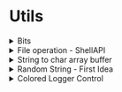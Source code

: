 # Utils

<details>
<summary> Bits </summary>

```pascal
procedure PrintBits(AVal: Cardinal);
var i: Integer;
begin
  for i := 31 downto 0 do
    begin
      Write((AVal shr i) and $01);

      if i mod 4 = 0 then
        Write(' ');
    end;

  Writeln('');
end;
```
</details>


<details>
<summary> File operation - ShellAPI </summary>

```delphi
function DeleteFile(AFileName: String): Boolean;
var FOS : TSHFileOpStruct;
begin
  FillChar(FOS, SizeOf(FOS), 0);

  FOS.wFunc   := FO_DELETE;
  FOS.pFrom   := PChar(AFileName + #0);
  FOS.fFlags  := FOF_NOCONFIRMATION or FOF_SILENT;

  Result := ShFileOperation(FOS) = 0;
end;

function RenameFile(AOldFileName, ANewFileName: String): Boolean;
var FOS : TSHFileOpStruct;
begin

  FillChar(FOS, SizeOf(FOS), 0);

  FOS.wFunc   := FO_RENAME;
  FOS.pFrom   := PChar(AOldFileName + #0);
  FOS.pTo     := PChar(ANewFileName + #0);
  FOS.fFlags  := FOF_SILENT or FOF_SIMPLEPROGRESS or FOF_NOCONFIRMATION;

  Result := ShFileOperation(FOS) = 0;
end;
```
</details>

<details>
<summary> String to char array buffer </summary>

``` delphi
procedure StrToCharBuffer(AStr: String; var ABuffer: Array of Char);
var BLen: Integer;
    SLen: Integer;
begin

  BLen := Length(ABuffer);
  SLen := Length(AStr);

  AStr := AStr + #0;

  if SLen >= BLen then
    begin
      SLen := BLen;
      AStr[SLen] := #0;
    end;

  ZeroMemory(@ABuffer[0], BLen * SizeOf(Char));
  CopyMemory(@ABuffer[0], @AStr[1], SLen * SizeOf(Char));
end;
```
</details>

<details>
<summary> Random String - First Idea </summary>

``` delphi
function RandomStr(ALow, AHigh, ADigs: Integer; AOther: String = ''): String;
const
  L = 'abcdefghijklmnopqrstuvwxyz';
  H = 'ABCDEFGHIJKLMNOPQRSTUVWXYZ';
  D = '0123456789';
var
  i: Integer;
  R: Integer;

  C: Char;
  a, b: Integer;
begin
  Result := '';

  for i := 1 to ALow do
    begin
      R := Random(Length(L)) + 1;
      Result := Result + L[R]
    end;

  for i := 1 to AHigh do
    begin
      R := Random(Length(H)) + 1;
      Result := Result + H[R]
    end;

  for i := 1 to ADigs do
    begin
      R := Random(Length(D)) + 1;
      Result := Result + D[R]
    end;

  for i := 1 to Length(Result) do
    begin
      a := Random(Length(Result)) + 1;
      b := Random(Length(Result)) + 1;

      C := Result[a];
      Result[a] := Result[b];
      Result[b] := C;
    end;
end;
```
</details>

<details>
<summary> Colored Logger Control </summary>


Bind Logger in main program
``` delphi
uses
  ..., MyLogger, ...;
	
procedure TMainForm.FormCreate(Sender: TObject);
begin

  MyLogControl.Parent := Self;
  MyLogControl.Align := alRight;
  MyLogControl.Width := 250;
  
end;
``` 

Logger Unit

```delphi

```
</details>
